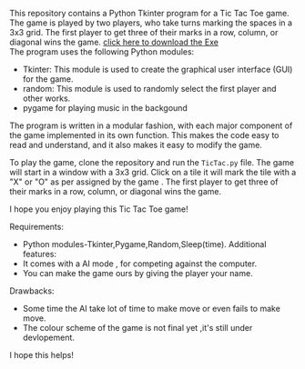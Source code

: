 This repository contains a Python Tkinter program for a Tic Tac Toe game. The game is played by two players, who take turns marking the spaces in a 3x3 grid. The first player to get three of their marks in a row, column, or diagonal wins the game.
<a href="https://drive.google.com/file/d/1hs7QHcsgOku2WQ_GI9UvCDF1gezXZzKA/view?usp=share_link"> click here to download the Exe</a >
<br>
The program uses the following Python modules:
* Tkinter: This module is used to create the graphical user interface (GUI) for the game.
* random: This module is used to randomly select the first player and other works.
* pygame for playing music in the backgound

The program is written in a modular fashion, with each major component of the game implemented in its own function. This makes the code easy to read and understand, and it also makes it easy to modify the game.

To play the game, clone the repository and run the `TicTac.py` file. The game will start in a window with a 3x3 grid. Click on a tile it will mark the tile with a "X" or "O" as per assigned by the game . The first player to get three of their marks in a row, column, or diagonal wins the game.

I hope you enjoy playing this Tic Tac Toe game!

Requirements:
* Python modules-Tkinter,Pygame,Random,Sleep(time).
Additional features:
* It comes with a AI mode , for  competing against the computer.
* You can make the game ours by giving the player your name.

Drawbacks:
* Some time the AI take lot of time to make move or even fails to make move.
* The colour scheme of the game is not final yet ,it's still under devlopement.

I hope this helps!

